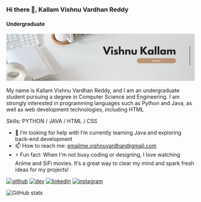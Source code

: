 ### Hi there 👋, Kallam Vishnu Vardhan Reddy
#### Undergraduate
![Undergraduate](https://github.com/vishnukallam/vishnukallam/blob/main/White%20Minimalist%20Corporate%20Personal%20Profile%20LinkedIn%20Banner.png)

My name is Kallam Vishnu Vardhan Reddy, and I am an undergraduate student pursuing a degree in Computer Science and Engineering. I am strongly interested in programming languages such as Python and Java, as well as web development technologies, including HTML


Skills: PYTHON / JAVA / HTML / CSS

- 🤔 I’m looking for help with I’m currently learning Java and exploring back-end development 
- 📫 How to reach me: emailme.vishnuvardhan@gmail.com  
- ⚡ Fun fact: When I'm not busy coding or designing, I love watching Anime and SiFi movies. It’s a great way to clear my mind and spark fresh ideas for my projects! 


[<img src='https://cdn.jsdelivr.net/npm/simple-icons@3.0.1/icons/github.svg' alt='github' height='40'>](https://github.com/vishnukallam)  [<img src='https://cdn.jsdelivr.net/npm/simple-icons@3.0.1/icons/dev-dot-to.svg' alt='dev' height='40'>](https://dev.to/@vishnukallam)  [<img src='https://cdn.jsdelivr.net/npm/simple-icons@3.0.1/icons/linkedin.svg' alt='linkedin' height='40'>](https://www.linkedin.com/in/Vishnu_Vardhan_Reddy_/)  [<img src='https://cdn.jsdelivr.net/npm/simple-icons@3.0.1/icons/instagram.svg' alt='instagram' height='40'>](https://www.instagram.com/kallam_vishnu_vardhan_reddy/)  

![GitHub stats](https://github-readme-stats.vercel.app/api?username=vishnukallam&show_icons=true)  

